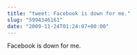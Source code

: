 ```yaml
---
title: "tweet: Facebook is down for me."
slug: "5994346161"
date: "2009-11-24T01:24:07+00:00"
---
```

Facebook is down for me.